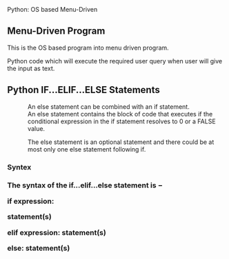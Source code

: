 <!DOCTYPE html>
<html lang="en" dir="ltr">
  <head>
    <meta charset="utf-8">
    
  </head>
  <body>
    <head>
      Python: OS based Menu-Driven
    </head>
     <h2>Menu-Driven Program</h2>
     <p>This is the  OS based program into menu driven program. </p> 
      <p>Python code which will execute the required user query when user will give the input as text.</p>
      <h2>Python IF...ELIF...ELSE Statements</h2> 
      <ol>
      <ul>
        An else statement can be combined with an if statement. An else statement contains the block of code that executes if the conditional expression in the if statement resolves to 0 or a FALSE value.
      </ul>
      <ul>
        The else statement is an optional statement and there could be at most only one else statement following if.
      </ul>
    </ol> 
  <h3>Syntex<h3>
   <p>The syntax of the if...elif…else statement is −

if expression: 
	<p>statement(s)<p> 

elif expression: 
	statement(s) 

else: 
	statement(s)
<p>
    </body>
</html>
